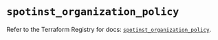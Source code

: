 # `spotinst_organization_policy`

Refer to the Terraform Registry for docs: [`spotinst_organization_policy`](https://registry.terraform.io/providers/spotinst/spotinst/1.187.0/docs/resources/organization_policy).
